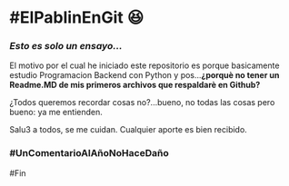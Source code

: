 # #ElPablinEnGit  :laughing:
### *Esto es solo un ensayo...*

El motivo por el cual he iniciado este repositorio es porque basicamente estudio Programacion Backend con Python y pos...**¿porquè no tener un Readme.MD de mis primeros archivos que respaldarè en Github?**


¿Todos queremos recordar cosas no?...bueno, no todas las cosas pero bueno: ya me entienden.


Salu3 a todos, se me cuidan.
Cualquier aporte es bien recibido.

### #UnComentarioAlAñoNoHaceDaño
#Fin
